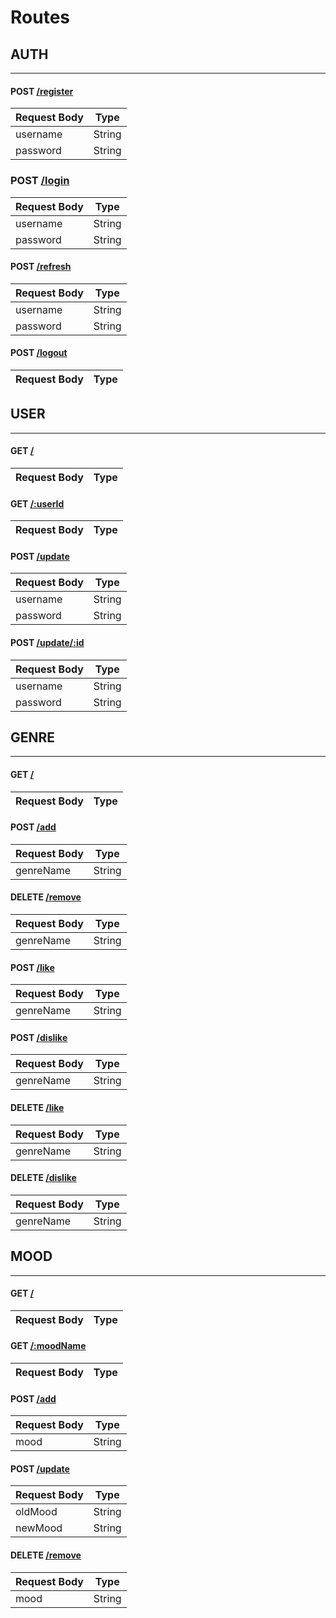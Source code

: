# Routes
## AUTH
---
#### POST [/register](https://mood-io.herokuapp.com/auth/register)
Request Body | Type
--- | ---
username | String
password | String

### POST [/login](https://mood-io.herokuapp.com/auth/login)
Request Body | Type
--- | ---
username | String
password | String

#### POST [/refresh](https://mood-io.herokuapp.com/auth/refresh)
Request Body | Type
--- | ---
username | String
password | String

#### POST [/logout](https://mood-io.herokuapp.com/auth/refresh)
Request Body | Type
--- | ---

## USER
---
#### GET [/](https://mood-io.herokuapp.com/user/)
Request Body | Type
--- | ---

#### GET [/:userId](https://mood-io.herokuapp.com/user/0)
Request Body | Type
--- | ---

#### POST [/update](https://mood-io.herokuapp.com/user/update)
Request Body | Type
--- | ---
username | String
password | String

#### POST [/update/:id](https://mood-io.herokuapp.com/user/update/0)
Request Body | Type
--- | ---
username | String
password | String

## GENRE
----
#### GET [/](https://mood-io.herokuapp.com/genre/)
Request Body | Type
--- | ---

#### POST [/add](https://mood-io.herokuapp.com/genre/add)
Request Body | Type
--- | ---
genreName | String

#### DELETE [/remove](https://mood-io.herokuapp.com/genre/remove)
Request Body | Type
--- | ---
genreName | String

#### POST [/like](https://mood-io.herokuapp.com/genre/like)
Request Body | Type
--- | ---
genreName | String

#### POST [/dislike](https://mood-io.herokuapp.com/genre/dislike)
Request Body | Type
--- | ---
genreName | String

#### DELETE [/like](https://mood-io.herokuapp.com/genre/like)
Request Body | Type
--- | ---
genreName | String

#### DELETE [/dislike](https://mood-io.herokuapp.com/genre/dislike)
Request Body | Type
--- | ---
genreName | String

## MOOD
---
#### GET [/](https://mood-io.herokuapp.com/mood/)
Request Body | Type
--- | ---

#### GET [/:moodName](https://mood-io.herokuapp.com/mood/0)
Request Body | Type
--- | ---

#### POST [/add](https://mood-io.herokuapp.com/mood/add)
Request Body | Type
--- | ---
mood | String

#### POST [/update](https://mood-io.herokuapp.com/mood/update)
Request Body | Type
--- | ---
oldMood | String
newMood | String

#### DELETE [/remove](https://mood-io.herokuapp.com/mood/remove)
Request Body | Type
--- | ---
mood | String
